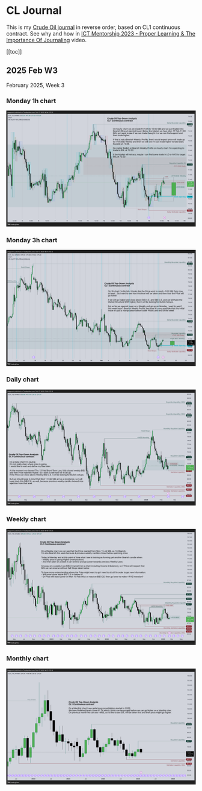 # CL Journal
This is my [Crude Oil journal](https://daggerok.github.io/cl/) in reverse order, based on CL1 continuous contract.
See why and how in [ICT Mentorship 2023 - Proper Learning & The Importance Of Journaling](https://youtu.be/FQqwmDJOtxk)
video.

<!-- nvm install --default 20.9.0 ; bun dev -->

[[toc]]

## 2025 Feb W3
February 2025, Week 3
### Monday 1h chart
![2025-02-17: Monday 1h chart](images/2025-02-17/2025-02-17-1h.png)
### Monday 3h chart
![2025-02-17: Monday 3h chart](images/2025-02-17/2025-02-17-3h.png)
### Daily chart
![2025-02-17: Daily chart](images/2025-02-17/2025-02-17-D.png)
### Weekly chart
![2025-02-17: Weekly chart](images/2025-02-17/2025-02-17-W.png)
### Monthly chart
![2025-02-17: Monthly chart](images/2025-02-17/2025-02-17-M.png)
